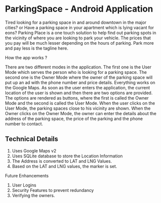 ParkingSpace - Android Application
============

Tired looking for a parking space in and around downtown in the major cities? or Have a parking space in your apartment which is lying vacant for eons?  Parking Place is a one touch solution to help find out parking spots in the vicinity of where you are looking to park your vehicle. The prices that you pay will be much lesser depending on the hours of parking. Park more and pay less is the tagline here. 

How the app works ?

There are two different modes in the application. The first one is the User Mode which serves the person who is looking for a parking space. The second one is the Owner Mode where the owner of the parking space will put up an ad with the phone number and price details. Everything works on the Google Maps. As soon as the user enters the application, the current location of the user is shown and then there are two options are provided. The options are rendered as buttons, where the first is called the Owner Mode and the second is called the User Mode. When the user clicks on the User Mode, the parking spaces close to his vicinity are shown. When the Owner clicks on the Owner Mode, the owner can enter the details about the address of the parking space, the price of the parking and the phone number to contact.

Technical Details
--------------------
1. Uses Google Maps v2
2. Uses SQLite database to store the Location Information
3. The Address is converted to LAT and LNG Values.
4. Based on the LAT and LNG values, the marker is set.

Future Enhancements

1. User Logins
2. Security Features to prevent redundancy
3. Verifying the owners.


